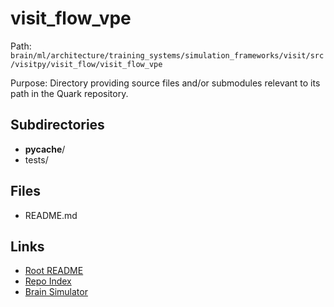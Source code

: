 # visit_flow_vpe

Path: `brain/ml/architecture/training_systems/simulation_frameworks/visit/src/visitpy/visit_flow/visit_flow_vpe`

Purpose: Directory providing source files and/or submodules relevant to its path in the Quark repository.

## Subdirectories
- __pycache__/
- tests/

## Files
- README.md

## Links
- [Root README](../../../../../../../../../README.md)
- [Repo Index](../../../../../../../../../repo_index.json)
- [Brain Simulator](../../../../../../../../../brain/architecture/brain_simulator.py)
